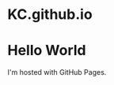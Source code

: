 # KC.github.io
<html>
<body>
<h1>Hello World</h1>
<p>I'm hosted with GitHub Pages.</p>
</body>
</html>

